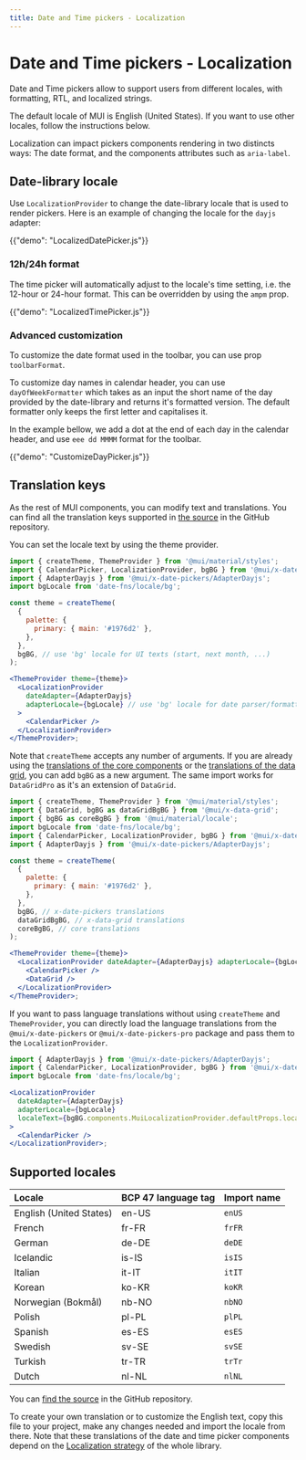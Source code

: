 ```yaml
---
title: Date and Time pickers - Localization
---
```


# Date and Time pickers - Localization

<p class="description">Date and Time pickers allow to support users from different locales, with formatting, RTL, and localized strings.</p>

The default locale of MUI is English (United States). If you want to use other locales, follow the instructions below.

Localization can impact pickers components rendering in two distincts ways: The date format, and the components attributes such as `aria-label`.

## Date-library locale

Use `LocalizationProvider` to change the date-library locale that is used to render pickers. Here is an example of changing the locale for the `dayjs` adapter:

{{"demo": "LocalizedDatePicker.js"}}

### 12h/24h format

The time picker will automatically adjust to the locale's time setting, i.e. the 12-hour or 24-hour format.
This can be overridden by using the `ampm` prop.

{{"demo": "LocalizedTimePicker.js"}}

### Advanced customization

To customize the date format used in the toolbar, you can use prop `toolbarFormat`.

To customize day names in calendar header, you can use `dayOfWeekFormatter` which takes as an input the short name of the day provided by the date-library and returns it's formatted version.
The default formatter only keeps the first letter and capitalises it.

In the example bellow, we add a dot at the end of each day in the calendar header, and use `eee dd MMMM` format for the toolbar.

{{"demo": "CustomizeDayPicker.js"}}

## Translation keys

As the rest of MUI components, you can modify text and translations.
You can find all the translation keys supported in [the source](https://github.com/mui/mui-x/blob/HEAD/packages/x-date-pickers/src/locales/utils/pickersLocaleTextApi.ts)
in the GitHub repository.

You can set the locale text by using the theme provider.

```jsx
import { createTheme, ThemeProvider } from '@mui/material/styles';
import { CalendarPicker, LocalizationProvider, bgBG } from '@mui/x-date-pickers';
import { AdapterDayjs } from '@mui/x-date-pickers/AdapterDayjs';
import bgLocale from 'date-fns/locale/bg';

const theme = createTheme(
  {
    palette: {
      primary: { main: '#1976d2' },
    },
  },
  bgBG, // use 'bg' locale for UI texts (start, next month, ...)
);

<ThemeProvider theme={theme}>
  <LocalizationProvider
    dateAdapter={AdapterDayjs}
    adapterLocale={bgLocale} // use 'bg' locale for date parser/formatter
  >
    <CalendarPicker />
  </LocalizationProvider>
</ThemeProvider>;
```

Note that `createTheme` accepts any number of arguments.
If you are already using the [translations of the core components](/material-ui/guides/localization/#locale-text) or the [translations of the data grid](/x/react-data-grid/localization/#locale-text), you can add `bgBG` as a new argument.
The same import works for `DataGridPro` as it's an extension of `DataGrid`.

```jsx
import { createTheme, ThemeProvider } from '@mui/material/styles';
import { DataGrid, bgBG as dataGridBgBG } from '@mui/x-data-grid';
import { bgBG as coreBgBG } from '@mui/material/locale';
import bgLocale from 'date-fns/locale/bg';
import { CalendarPicker, LocalizationProvider, bgBG } from '@mui/x-date-pickers';
import { AdapterDayjs } from '@mui/x-date-pickers/AdapterDayjs';

const theme = createTheme(
  {
    palette: {
      primary: { main: '#1976d2' },
    },
  },
  bgBG, // x-date-pickers translations
  dataGridBgBG, // x-data-grid translations
  coreBgBG, // core translations
);

<ThemeProvider theme={theme}>
  <LocalizationProvider dateAdapter={AdapterDayjs} adapterLocale={bgLocale}>
    <CalendarPicker />
    <DataGrid />
  </LocalizationProvider>
</ThemeProvider>;
```

If you want to pass language translations without using `createTheme` and `ThemeProvider`, you can directly load the language translations from the `@mui/x-date-pickers` or `@mui/x-date-pickers-pro` package and pass them to the `LocalizationProvider`.

```jsx
import { AdapterDayjs } from '@mui/x-date-pickers/AdapterDayjs';
import { CalendarPicker, LocalizationProvider, bgBG } from '@mui/x-date-pickers';
import bgLocale from 'date-fns/locale/bg';

<LocalizationProvider
  dateAdapter={AdapterDayjs}
  adapterLocale={bgLocale}
  localeText={bgBG.components.MuiLocalizationProvider.defaultProps.localeText}
>
  <CalendarPicker />
</LocalizationProvider>;
```

## Supported locales

| Locale                  | BCP 47 language tag | Import name |
| :---------------------- | :------------------ | :---------- |
| English (United States) | en-US               | `enUS`      |
| French                  | fr-FR               | `frFR`      |
| German                  | de-DE               | `deDE`      |
| Icelandic               | is-IS               | `isIS`      |
| Italian                 | it-IT               | `itIT`      |
| Korean                  | ko-KR               | `koKR`      |
| Norwegian (Bokmål)      | nb-NO               | `nbNO`      |
| Polish                  | pl-PL               | `plPL`      |
| Spanish                 | es-ES               | `esES`      |
| Swedish                 | sv-SE               | `svSE`      |
| Turkish                 | tr-TR               | `trTr`      |
| Dutch                   | nl-NL               | `nlNL`      |

You can [find the source](https://github.com/mui/mui-x/tree/HEAD/packages/x-date-pickers/src/locales) in the GitHub repository.

To create your own translation or to customize the English text, copy this file to your project, make any changes needed and import the locale from there.
Note that these translations of the date and time picker components depend on the [Localization strategy](/material-ui/guides/localization/) of the whole library.
